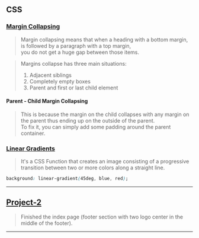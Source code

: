## CSS
### [Margin Collapsing](https://www.smashingmagazine.com/2019/07/margins-in-css/#adjacent-siblings)
> Margin collapsing means that when a heading with a bottom margin, is followed by a paragraph with a top margin, <br/>
> you do not get a huge gap between those items.

> Margins collapse has three main situations:
> 1. Adjacent siblings
> 2. Completely empty boxes
> 3. Parent and first or last child element

#### Parent - Child Margin Collapsing
> This is because the margin on the child collapses with any margin on the parent thus ending up on the outside of the parent. <br>
> To fix it, you can simply add some padding around the parent container.

### [Linear Gradients](https://developer.mozilla.org/en-US/docs/Web/CSS/gradient/linear-gradient)
> It's a CSS Function that creates an image consisting of a progressive transition between two or more colors along a straight line.
```css
background: linear-gradient(45deg, blue, red);
```

---

## [Project-2](/Code_Snippets/Project-2)
> Finished the index page (footer section with two logo center in the middle of the footer).

---
